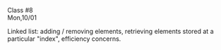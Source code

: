 <div class="lecture1">

<div class="column_date">
<p markdown="block">

Class #8 <br>
Mon,10/01

</p>
</div>
<div class="column_materials">
<p markdown="block">

Linked list: adding / removing elements, retrieving
elements stored at a particular "index", efficiency concerns. 


</p>
</div>

<div class="column_assign">
<p markdown="block">



</p>
</div>

</div>
